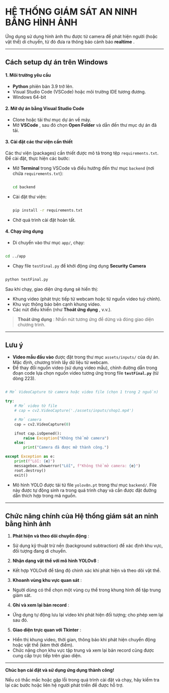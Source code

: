 # HỆ THỐNG GIÁM SÁT AN NINH BẰNG HÌNH ẢNH

Ứng dụng sử dụng hình ảnh thu được từ camera để phát hiện người (hoặc vật thể) di chuyển, từ đó đưa ra thông báo cảnh báo **realtime** .

---

## Cách setup dự án trên Windows

#### 1. Môi trường yêu cầu

* **Python** phiên bản 3.9 trở lên.
* Visual Studio Code (VSCode) hoặc môi trường IDE tương đương.
* Windows 64-bit

#### 2. Mở dự án bằng Visual Studio Code

* Clone hoặc tải thư mục dự án về máy.
* Mở  **VSCode** , sau đó chọn **Open Folder** và dẫn đến thư mục dự án đã tải.

#### 3. Cài đặt các thư viện cần thiết

Các thư viện (packages) cần thiết được mô tả trong tệp `requirements.txt`. Để cài đặt, thực hiện các bước:

- Mở **Terminal** trong VSCode và điều hướng đến thư mục `backend` (nơi chứa `requirements.txt`):

  ```bash

  cd backend

  ```
- Cài đặt thư viện:

  ```bash

  pip install -r requirements.txt

  ```
- Chờ quá trình cài đặt hoàn tất.

#### 4. Chạy ứng dụng

- Di chuyển vào thư mục `app/`, chạy:

```bash

cd ../app

```

- Chạy file `testFinal.py` để khởi động ứng dụng  **Security Camera**

```bash

python testFinal.py

```

Sau khi chạy, giao diện ứng dụng sẽ hiển thị:

* Khung video (phát trực tiếp từ webcam hoặc từ nguồn video tuỳ chỉnh).
* Khu vực thông báo bên cạnh khung video.
* Các nút điều khiển (như  **Thoát ứng dụng** , v.v.).

> **Thoát ứng dụng** : Nhấn nút tương ứng để dừng và đóng giao diện chương trình.

---

## Lưu ý

* **Video mẫu đầu vào** được đặt trong thư mục `assets/inputs/` của dự án. Mặc định, chương trình lấy dữ liệu từ webcam.
* Để thay đổi nguồn video (sử dụng video mẫu), chỉnh đường dẫn trong đoạn code lựa chọn nguồn video tương ứng trong file **`testFinal.py`** (từ dòng 223).

```python

# Mở VideoCapture từ camera hoặc video file (chọn 1 trong 2 nguồn)

try:
    # Mở video từ file
    # cap = cv2.VideoCapture('./assets/inputs/shop1.mp4')

    # Mở camera
    cap = cv2.VideoCapture(0)

    ifnot cap.isOpened():
        raise Exception("Không thể mở camera")
    else:
        print("Camera đã được mở thành công.")

except Exception as e:
    print(f"Lỗi: {e}")
    messagebox.showerror("Lỗi", f"Không thể mở camera: {e}")
    root.destroy()
    exit()

```

* Mô hình YOLO được tải từ file `yolov8n.pt` trong thư mục `backend/`. File này được tự động sinh ra trong quá trình chạy và cần được đặt đường dẫn thích hợp trong mã nguồn.

---

## Chức năng chính của Hệ thống giám sát an ninh bằng hình ảnh

1. **Phát hiện và theo dõi chuyển động** :

* Sử dụng kỹ thuật trừ nền (background subtraction) để xác định khu vực, đối tượng đang di chuyển.

2. **Nhận dạng vật thể với mô hình YOLOv8** :

* Kết hợp YOLOv8 để tăng độ chính xác khi phát hiện và theo dõi vật thể.

3. **Khoanh vùng khu vực quan sát** :

* Người dùng có thể chọn một vùng cụ thể trong khung hình để tập trung giám sát.

4. **Ghi và xem lại bản record** :

* Ứng dụng tự động lưu lại video khi phát hiện đối tượng; cho phép xem lại sau đó.

5. **Giao diện trực quan với Tkinter** :

* Hiển thị khung video, thời gian, thông báo khi phát hiện chuyển động hoặc vật thể (kèm thời điểm).
* Chức năng chọn khu vực tập trung và xem lại bản record cũng được cung cấp trực tiếp trên giao diện.

---

**Chúc bạn cài đặt và sử dụng ứng dụng thành công!**

Nếu có thắc mắc hoặc gặp lỗi trong quá trình cài đặt và chạy, hãy kiểm tra lại các bước hoặc liên hệ người phát triển để được hỗ trợ.
